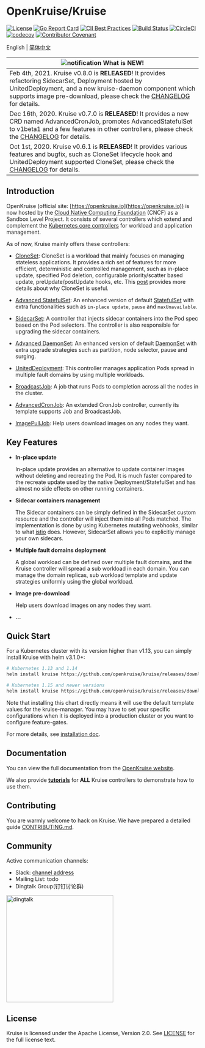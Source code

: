 # OpenKruise/Kruise

[![License](https://img.shields.io/badge/license-Apache%202-4EB1BA.svg)](https://www.apache.org/licenses/LICENSE-2.0.html)
[![Go Report Card](https://goreportcard.com/badge/github.com/openkruise/kruise)](https://goreportcard.com/report/github.com/openkruise/kruise)
[![CII Best Practices](https://bestpractices.coreinfrastructure.org/projects/2908/badge)](https://bestpractices.coreinfrastructure.org/en/projects/2908)
[![Build Status](https://travis-ci.org/openkruise/kruise.svg?branch=master)](https://travis-ci.org/openkruise/kruise)
[![CircleCI](https://circleci.com/gh/openkruise/kruise.svg?style=svg)](https://circleci.com/gh/openkruise/kruise)
[![codecov](https://codecov.io/gh/openkruise/kruise/branch/master/graph/badge.svg)](https://codecov.io/gh/openkruise/kruise)
[![Contributor Covenant](https://img.shields.io/badge/Contributor%20Covenant-v2.0%20adopted-ff69b4.svg)](./CODE_OF_CONDUCT.md)

English | [简体中文](./README-zh_CN.md)

|![notification](docs/img/bell-outline-badge.svg) What is NEW!|
|------------------|
|Feb 4th, 2021. Kruise v0.8.0 is **RELEASED**! It provides refactoring SidecarSet, Deployment hosted by UnitedDeployment, and a new kruise-daemon component which supports image pre-download, please check the [CHANGELOG](CHANGELOG.md) for details.|
|Dec 16th, 2020. Kruise v0.7.0 is **RELEASED**! It provides a new CRD named AdvancedCronJob, promotes AdvancedStatefulSet to v1beta1 and a few features in other controllers, please check the [CHANGELOG](CHANGELOG.md) for details.|
|Oct 1st, 2020. Kruise v0.6.1 is **RELEASED**! It provides various features and bugfix, such as CloneSet lifecycle hook and UnitedDeployment supported CloneSet, please check the [CHANGELOG](CHANGELOG.md) for details.|

## Introduction

OpenKruise  (official site: [https://openkruise.io](https://openkruise.io)) is now hosted by the [Cloud Native Computing Foundation](https://cncf.io/) (CNCF) as a Sandbox Level Project.
It consists of several controllers which extend and complement the [Kubernetes core controllers](https://kubernetes.io/docs/concepts/overview/what-is-kubernetes/) for workload and application management.

As of now, Kruise mainly offers these controllers:

- [CloneSet](https://openkruise.io/en-us/docs/cloneset.html): CloneSet is a workload that mainly focuses on managing stateless applications. It provides a rich set of features for more efficient, deterministic and controlled management, such as in-place update, specified Pod deletion, configurable priority/scatter based update, preUpdate/postUpdate hooks, etc. This [post](https://thenewstack.io/introducing-cloneset-production-grade-kubernetes-deployment-crd/) provides more details about why CloneSet is useful.

- [Advanced StatefulSet](https://openkruise.io/en-us/docs/advanced_statefulset.html): An enhanced version of default [StatefulSet](https://kubernetes.io/docs/concepts/workloads/controllers/statefulset/) with extra functionalities such as `in-place update`, `pause` and `maxUnavailable`.

- [SidecarSet](https://openkruise.io/en-us/docs/sidecarset.html): A controller that injects sidecar containers into the Pod spec based on the Pod selectors. The controller is also responsible for upgrading the sidecar containers.

- [Advanced DaemonSet](https://openkruise.io/en-us/docs/advanced_daemonset.html): An enhanced version of default [DaemonSet](https://kubernetes.io/docs/concepts/workloads/controllers/daemonset/) with extra upgrade strategies such as partition, node selector, pause and surging.

- [UnitedDeployment](https://openkruise.io/en-us/docs/uniteddeployment.html): This controller manages application Pods spread in multiple fault domains by using multiple workloads.

- [BroadcastJob](https://openkruise.io/en-us/docs/broadcastjob.html): A job that runs Pods to completion across all the nodes in the cluster.

- [AdvancedCronJob](https://openkruise.io/en-us/docs/advancedcronjob.html): An extended CronJob controller, currently its template supports Job and BroadcastJob.

- [ImagePullJob](https://openkruise.io/en-us/docs/imagepulljob.html): Help users download images on any nodes they want.

## Key Features

- **In-place update**

    In-place update provides an alternative to update container images without deleting and recreating the Pod. It is much faster compared to the recreate update used by the native Deployment/StatefulSet and has almost no side effects on other running containers.

- **Sidecar containers management**

    The Sidecar containers can be simply defined in the SidecarSet custom resource and the controller will inject them into all Pods matched. The implementation is done by using Kubernetes mutating webhooks, similar to what [istio](https://istio.io/latest/docs/setup/additional-setup/sidecar-injection/) does. However, SidecarSet allows you to explicitly manage your own sidecars.

- **Multiple fault domains deployment**

    A global workload can be defined over multiple fault domains, and the Kruise controller will spread a sub workload in each domain. You can manage the domain replicas, sub workload template and update strategies uniformly using the global workload.

- **Image pre-download**

  Help users download images on any nodes they want.

- **...**

## Quick Start

For a Kubernetes cluster with its version higher than v1.13, you can simply install Kruise with helm v3.1.0+:

```bash
# Kubernetes 1.13 and 1.14
helm install kruise https://github.com/openkruise/kruise/releases/download/v0.8.0/kruise-chart.tgz --disable-openapi-validation

# Kubernetes 1.15 and newer versions
helm install kruise https://github.com/openkruise/kruise/releases/download/v0.8.0/kruise-chart.tgz
```

Note that installing this chart directly means it will use the default template values for the kruise-manager.
You may have to set your specific configurations when it is deployed into a production cluster or you want to configure feature-gates.

For more details, see [installation doc](https://openkruise.io/en-us/docs/installation.html).

## Documentation

You can view the full documentation from the [OpenKruise website](https://openkruise.io/en-us/docs/what_is_openkruise.html).

We also provide [**tutorials**](./docs/tutorial/README.md) for **ALL** Kruise controllers to demonstrate how to use them.

## Contributing

You are warmly welcome to hack on Kruise. We have prepared a detailed guide [CONTRIBUTING.md](CONTRIBUTING.md).

## Community

Active communication channels:

- Slack: [channel address](https://join.slack.com/t/kruise-workspace/shared_invite/enQtNjU5NzQ0ODcyNjYzLWJlZGJiZjUwNGU5Y2U2ODI3N2JiODI4N2M1OWFlOTgzMDgyOWVkZGRjNzdmZTBjYzgxZmM5MjAyNjhhZTdmMjQ)
- Mailing List: todo
- Dingtalk Group(钉钉讨论群)

<div>
  <img src="docs/img/openkruise-dev-group.JPG" width="280" title="dingtalk">
</div>

## License

Kruise is licensed under the Apache License, Version 2.0. See [LICENSE](./LICENSE.md) for the full license text.
